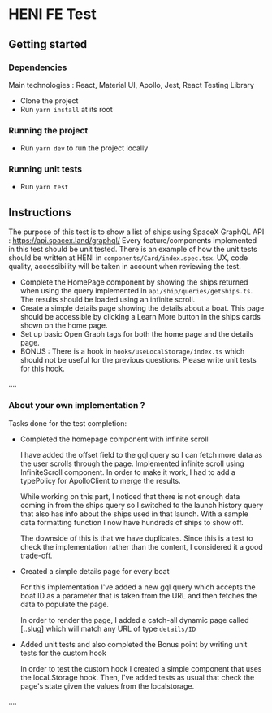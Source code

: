 # HENI FE Test

## Getting started

### Dependencies

Main technologies : React, Material UI, Apollo, Jest, React Testing Library

- Clone the project
- Run `yarn install` at its root

### Running the project

- Run `yarn dev` to run the project locally

### Running unit tests

- Run `yarn test`

## Instructions

The purpose of this test is to show a list of ships using SpaceX GraphQL API : https://api.spacex.land/graphql/ Every feature/components implemented in this test should be unit tested. There is an example of how the unit tests should be written at HENI in `components/Card/index.spec.tsx`. UX, code quality, accessibility will be taken in account when reviewing the test.

- Complete the HomePage component by showing the ships returned when using the query implemented in `api/ship/queries/getShips.ts`. The results should be loaded using an infinite scroll.
- Create a simple details page showing the details about a boat. This page should be accessible by clicking a Learn More button in the ships cards shown on the home page.
- Set up basic Open Graph tags for both the home page and the details page.
- BONUS : There is a hook in `hooks/useLocalStorage/index.ts` which should not be useful for the previous questions. Please write unit tests for this hook.

....

### About your own implementation ?
Tasks done for the test completion:
 * Completed the homepage component with infinite scroll

     I have added the offset field to the gql query so I can fetch more data as the user scrolls through the page. Implemented infinite scroll using InfiniteScroll component. In order to make it work, I had to add a typePolicy for ApolloClient to merge the results.
     
     While working on this part, I noticed that there is not enough data coming in from the ships query so I switched to the launch history query that also has info about the ships used in that launch. With a sample data formatting function I now have hundreds of ships to show off. 

     The downside of this is that we have duplicates. Since this is a test to check the implementation rather than the content, I considered it a good trade-off.
    

 * Created a simple details page for every boat
    
    For this implementation I've added a new gql query which accepts the boat ID as a parameter that is taken from the URL and then fetches the data to populate the page. 
    
    In order to render the page, I added a catch-all dynamic page called [..slug] which will match any URL of type `details/ID`
    
 * Added unit tests and also completed the Bonus point by writing unit tests for the custom hook 

     In order to test the custom hook I created a simple component that uses the locaLStorage hook. Then, I've added tests as usual that check the page's state given the values from the localstorage. 

 
....
